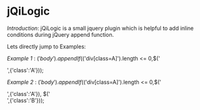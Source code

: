 jQiLogic
========
*Introduction*:
  jQiLogic is a small jquery plugin which is helpful to add inline conditions during jQuery append function.
  
  Lets directly jump to Examples:
  
  *Example 1* :
    $('body').appendIf($('div[class=A]').length <= 0,$('<div>',{'class':'A'}));  
  
  *Example 2* :
    $('body').appendIf($('div[class=A]').length <= 0,$('<div>',{'class':'A'}), $('<div>',{'class':'B'}));  